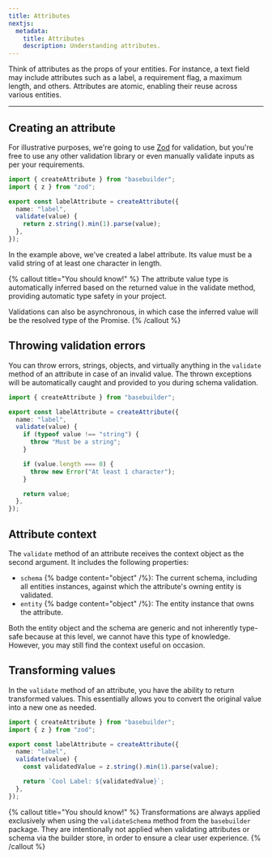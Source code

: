 ```yaml
---
title: Attributes
nextjs:
  metadata:
    title: Attributes
    description: Understanding attributes.
---
```


Think of attributes as the props of your entities. For instance, a text field may include attributes such as a label, a requirement flag, a maximum length, and others. Attributes are atomic, enabling their reuse across various entities.

---

## Creating an attribute

For illustrative purposes, we're going to use [Zod](https://zod.dev/) for validation, but you're free to use any other validation library or even manually validate inputs as per your requirements.

```typescript
import { createAttribute } from "basebuilder";
import { z } from "zod";

export const labelAttribute = createAttribute({
  name: "label",
  validate(value) {
    return z.string().min(1).parse(value);
  },
});
```

In the example above, we've created a label attribute. Its value must be a valid string of at least one character in length.

{% callout title="You should know!" %}
The attribute value type is automatically inferred based on the returned value in the validate method, providing automatic type safety in your project.

Validations can also be asynchronous, in which case the inferred value will be the resolved type of the Promise.
{% /callout %}

## Throwing validation errors

You can throw errors, strings, objects, and virtually anything in the `validate` method of an attribute in case of an invalid value. The thrown exceptions will be automatically caught and provided to you during schema validation.

```typescript
import { createAttribute } from "basebuilder";

export const labelAttribute = createAttribute({
  name: "label",
  validate(value) {
    if (typeof value !== "string") {
      throw "Must be a string";
    }

    if (value.length === 0) {
      throw new Error("At least 1 character");
    }

    return value;
  },
});
```

## Attribute context

The `validate` method of an attribute receives the context object as the second argument. It includes the following properties:

- `schema` {% badge content="object" /%}: The current schema, including all entities instances, against which the attribute's owning entity is validated.
- `entity` {% badge content="object" /%}: The entity instance that owns the attribute.

Both the entity object and the schema are generic and not inherently type-safe because at this level, we cannot have this type of knowledge. However, you may still find the context useful on occasion.

## Transforming values

In the `validate` method of an attribute, you have the ability to return transformed values. This essentially allows you to convert the original value into a new one as needed.

```typescript
import { createAttribute } from "basebuilder";
import { z } from "zod";

export const labelAttribute = createAttribute({
  name: "label",
  validate(value) {
    const validatedValue = z.string().min(1).parse(value);

    return `Cool Label: ${validatedValue}`;
  },
});
```

{% callout title="You should know!" %}
Transformations are always applied exclusively when using the `validateSchema` method from the `basebuilder` package. They are intentionally not applied when validating attributes or schema via the builder store, in order to ensure a clear user experience.
{% /callout %}
